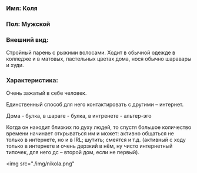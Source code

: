 ### Имя: Коля
### Пол: Мужской
### Внешний вид: 
Стройный парень с рыжими волосами. Ходит в обычной одежде в колледже и в матовых, пастельных цветах дома, нося обычно шаравары и худи.
### Характеристика:

Очень зажатый в себе человек.

Единственный способ для него контактировать с другими – интернет. 

Дома - булка, в шараге - булка, в интренете - альтер-эго

Когда он находит близких по духу людей, то спустя большое количество времени начинает открываться им и может: активно общаться не только в интернете, но и в IRL; шутить; смеятся и т.д.
(активный с ходу только в интернете и очень дерзкий в нём, ну чисто интернетный типочек, для него дс – второй дом, если не первый).

<img src="./img/nikola.png"</img>